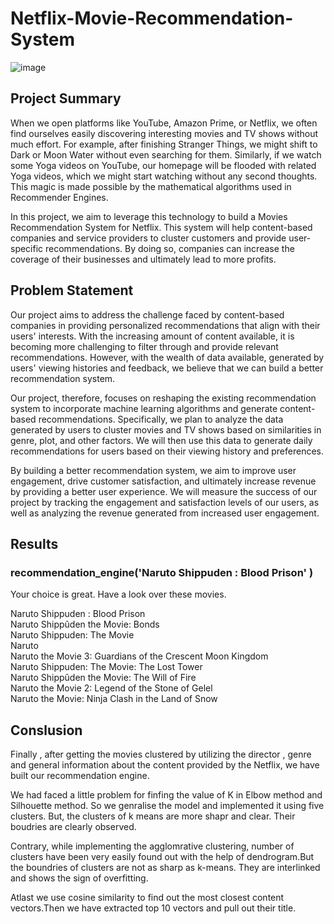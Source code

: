 # Netflix-Movie-Recommendation-System

![image](https://github.com/Azad-Me/Netflix-Movie-Recommendation-System/assets/122529968/c4037e77-e482-4ac5-b76e-a9b5ec132540)


## Project Summary
When we open platforms like YouTube, Amazon Prime, or Netflix, we often find ourselves easily discovering interesting movies and TV shows without much effort. For example, after finishing Stranger Things, we might shift to Dark or Moon Water without even searching for them. Similarly, if we watch some Yoga videos on YouTube, our homepage will be flooded with related Yoga videos, which we might start watching without any second thoughts. This magic is made possible by the mathematical algorithms used in Recommender Engines.

In this project, we aim to leverage this technology to build a Movies Recommendation System for Netflix. This system will help content-based companies and service providers to cluster customers and provide user-specific recommendations. By doing so, companies can increase the coverage of their businesses and ultimately lead to more profits.

## Problem Statement
Our project aims to address the challenge faced by content-based companies in providing personalized recommendations that align with their users' interests. With the increasing amount of content available, it is becoming more challenging to filter through and provide relevant recommendations. However, with the wealth of data available, generated by users' viewing histories and feedback, we believe that we can build a better recommendation system.

Our project, therefore, focuses on reshaping the existing recommendation system to incorporate machine learning algorithms and generate content-based recommendations. Specifically, we plan to analyze the data generated by users to cluster movies and TV shows based on similarities in genre, plot, and other factors. We will then use this data to generate daily recommendations for users based on their viewing history and preferences.

By building a better recommendation system, we aim to improve user engagement, drive customer satisfaction, and ultimately increase revenue by providing a better user experience. We will measure the success of our project by tracking the engagement and satisfaction levels of our users, as well as analyzing the revenue generated from increased user engagement.
## Results
### recommendation_engine('Naruto Shippuden : Blood Prison' )
Your choice is great. Have a look over these movies.
 
Naruto Shippuden : Blood Prison\
Naruto Shippûden the Movie: Bonds\
Naruto Shippuden: The Movie\
Naruto\
Naruto the Movie 3: Guardians of the Crescent Moon Kingdom\
Naruto Shippuden: The Movie: The Lost Tower\
Naruto Shippûden the Movie: The Will of Fire\
Naruto the Movie 2: Legend of the Stone of Gelel\
Naruto the Movie: Ninja Clash in the Land of Snow

## Conslusion
Finally , after getting the movies clustered by utilizing the director , genre and general information about the content provided by the Netflix, we have built our recommendation engine.

We had faced a little problem for finfing the value of K in Elbow method and Silhouette method. So we genralise the model and implemented it using five clusters. But, the clusters of k means are more shapr and clear. Their boudries are clearly observed.

Contrary, while implementing the agglomrative clustering, number of clusters have been very easily found out with the help of dendrogram.But the boundries of clusters are not as sharp as k-means. They are interlinked and shows the sign of overfitting.

Atlast we use cosine similarity to find out the most closest content vectors.Then we have extracted top 10 vectors and pull out their title.
